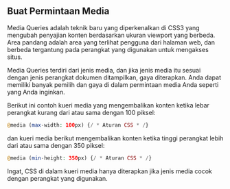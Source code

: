 ## Buat Permintaan Media

Media Queries adalah teknik baru yang diperkenalkan di CSS3 yang mengubah penyajian konten berdasarkan ukuran viewport yang berbeda. Area pandang adalah area yang terlihat pengguna dari halaman web, dan berbeda tergantung pada perangkat yang digunakan untuk mengakses situs.



Media Queries terdiri dari jenis media, dan jika jenis media itu sesuai dengan jenis perangkat dokumen ditampilkan, gaya diterapkan. Anda dapat memiliki banyak pemilih dan gaya di dalam permintaan media Anda seperti yang Anda inginkan.



Berikut ini contoh kueri media yang mengembalikan konten ketika lebar perangkat kurang dari atau sama dengan 100 piksel:

```php
@media (max-width: 100px) {/ * Aturan CSS * /}
```





dan kueri media berikut mengembalikan konten ketika tinggi perangkat lebih dari atau sama dengan 350 piksel:



```php
@media (min-height: 350px) {/ * Aturan CSS * /}
```



Ingat, CSS di dalam kueri media hanya diterapkan jika jenis media cocok dengan perangkat yang digunakan.




